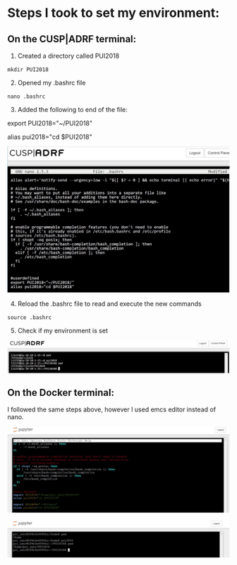# Steps I took to set my environment:

## On the CUSP|ADRF terminal:

1. Created a directory called PUI2018
```
mkdir PUI2018
```
2. Opened my .bashrc file
```
nano .bashrc
```
3. Added the following to end of the file:

export PUI2018="~/PUI2018"

alias pui2018="cd $PUI2018"

![Alt text](../HW1_lj1232/images/ADRF_ljaber_.bashrc.JPG ".bashrc file")

4. Reload the .bashrc file to read and execute the new commands

```
source .bashrc
```
5. Check if my environment is set

![Alt text](../HW1_lj1232/images/ADRF_set%20_env.JPG "terminal")

## On the Docker terminal:

I followed the same steps above, however I used emcs editor instead of nano.


![Alt text](../HW1_lj1232/images/docker_.bashrc.JPG "docker .bashrc")


![Alt text](../HW1_lj1232/images/docker_set_env.JPG "terminal")
    
    
      
    
